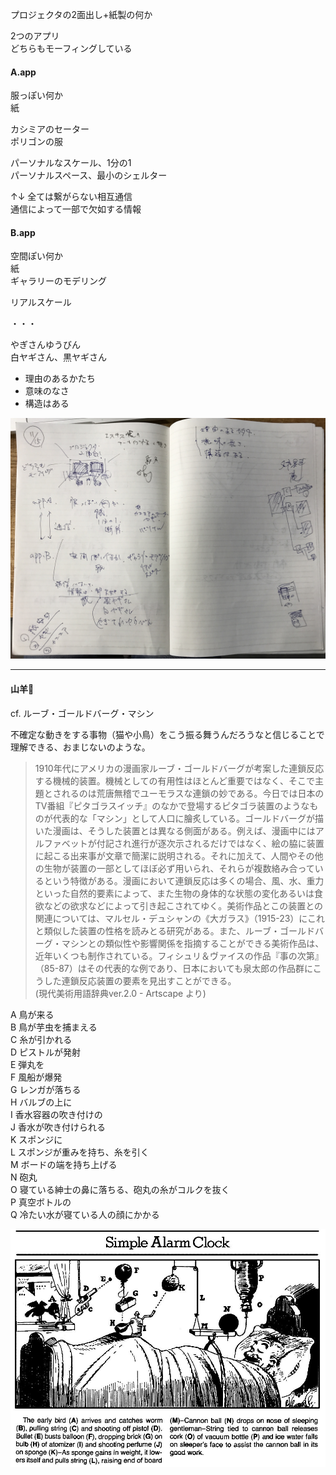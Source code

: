 プロジェクタの2面出し+紙製の何か  

2つのアプリ  
どちらもモーフィングしている  


#### A.app  

服っぽい何か  
紙  

カシミアのセーター  
ポリゴンの服  

パーソナルなスケール、1分の1  
パーソナルスペース、最小のシェルター  

↑↓ 全ては繋がらない相互通信  
通信によって一部で欠如する情報  

#### B.app  

空間ぽい何か  
紙  
ギャラリーのモデリング  

リアルスケール  

・・・  

やぎさんゆうびん  
白ヤギさん、黒ヤギさん  

- 理由のあるかたち  
- 意味のなさ  
- 構造はある  

![photo](photo/Sketch-01.jpg)

---  

#### 山羊🐐

cf. ルーブ・ゴールドバーグ・マシン  

不確定な動きをする事物（猫や小鳥）をこう振る舞うんだろうなと信じることで理解できる、おまじないのような。  

>1910年代にアメリカの漫画家ルーブ・ゴールドバーグが考案した連鎖反応する機械的装置。機械としての有用性はほとんど重要ではなく、そこで主題とされるのは荒唐無稽でユーモラスな連鎖の妙である。今日では日本のTV番組『ピタゴラスイッチ』のなかで登場するピタゴラ装置のようなものが代表的な「マシン」として人口に膾炙している。ゴールドバーグが描いた漫画は、そうした装置とは異なる側面がある。例えば、漫画中にはアルファベットが付記され進行が逐次示されるだけではなく、絵の脇に装置に起こる出来事が文章で簡潔に説明される。それに加えて、人間やその他の生物が装置の一部としてほぼ必ず用いられ、それらが複数絡み合っているという特徴がある。漫画において連鎖反応は多くの場合、風、水、重力といった自然的要素によって、また生物の身体的な状態の変化あるいは食欲などの欲求などによって引き起こされてゆく。美術作品とこの装置との関連については、マルセル・デュシャンの《大ガラス》（1915-23）にこれと類似した装置の性格を読みとる研究がある。また、ルーブ・ゴールドバーグ・マシンとの類似性や影響関係を指摘することができる美術作品は、近年いくつも制作されている。フィシュリ＆ヴァイスの作品『事の次第』（85-87）はその代表的な例であり、日本においても泉太郎の作品群にこうした連鎖反応装置の要素を見出すことができる。  
(現代美術用語辞典ver.2.0 - Artscape より)  


A 鳥が来る  
B 鳥が芋虫を捕まえる  
C 糸が引かれる  
D ピストルが発射  
E 弾丸を  
F 風船が爆発  
G レンガが落ちる  
H バルブの上に  
I 香水容器の吹き付けの  
J 香水が吹き付けられる  
K スポンジに  
L スポンジが重みを持ち、糸を引く  
M ボードの端を持ち上げる  
N 砲丸  
O 寝ている紳士の鼻に落ちる、砲丸の糸がコルクを抜く  
P 真空ボトルの  
Q 冷たい水が寝ている人の顔にかかる  

![photo](photo/RubeGoldberg-01.jpg)  
